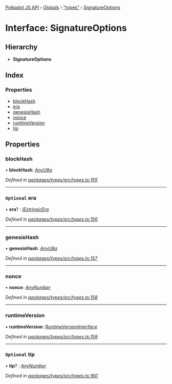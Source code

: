 [Polkadot JS API](../README.md) › [Globals](../globals.md) › ["types"](../modules/_types_.md) › [SignatureOptions](_types_.signatureoptions.md)

# Interface: SignatureOptions

## Hierarchy

* **SignatureOptions**

## Index

### Properties

* [blockHash](_types_.signatureoptions.md#blockhash)
* [era](_types_.signatureoptions.md#optional-era)
* [genesisHash](_types_.signatureoptions.md#genesishash)
* [nonce](_types_.signatureoptions.md#nonce)
* [runtimeVersion](_types_.signatureoptions.md#runtimeversion)
* [tip](_types_.signatureoptions.md#optional-tip)

## Properties

###  blockHash

• **blockHash**: *[AnyU8a](../modules/_types_.md#anyu8a)*

*Defined in [packages/types/src/types.ts:155](https://github.com/polkadot-js/api/blob/e2e8e3fedd/packages/types/src/types.ts#L155)*

___

### `Optional` era

• **era**? : *[IExtrinsicEra](_types_.iextrinsicera.md)*

*Defined in [packages/types/src/types.ts:156](https://github.com/polkadot-js/api/blob/e2e8e3fedd/packages/types/src/types.ts#L156)*

___

###  genesisHash

• **genesisHash**: *[AnyU8a](../modules/_types_.md#anyu8a)*

*Defined in [packages/types/src/types.ts:157](https://github.com/polkadot-js/api/blob/e2e8e3fedd/packages/types/src/types.ts#L157)*

___

###  nonce

• **nonce**: *[AnyNumber](../modules/_types_.md#anynumber)*

*Defined in [packages/types/src/types.ts:158](https://github.com/polkadot-js/api/blob/e2e8e3fedd/packages/types/src/types.ts#L158)*

___

###  runtimeVersion

• **runtimeVersion**: *[RuntimeVersionInterface](_types_.runtimeversioninterface.md)*

*Defined in [packages/types/src/types.ts:159](https://github.com/polkadot-js/api/blob/e2e8e3fedd/packages/types/src/types.ts#L159)*

___

### `Optional` tip

• **tip**? : *[AnyNumber](../modules/_types_.md#anynumber)*

*Defined in [packages/types/src/types.ts:160](https://github.com/polkadot-js/api/blob/e2e8e3fedd/packages/types/src/types.ts#L160)*

